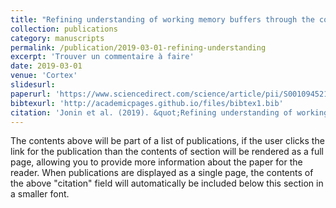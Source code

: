```yaml
---
title: "Refining understanding of working memory buffers through the construct of binding: Evidence from a single case informs theory and clinical practise"
collection: publications
category: manuscripts
permalink: /publication/2019-03-01-refining-understanding
excerpt: 'Trouver un commentaire à faire'
date: 2019-03-01
venue: 'Cortex'
slidesurl: 
paperurl: 'https://www.sciencedirect.com/science/article/pii/S0010945218302612'
bibtexurl: 'http://academicpages.github.io/files/bibtex1.bib'
citation: 'Jonin et al. (2019). &quot;Refining understanding of working memory buffers through the construct of binding: Evidence from a single case informs theory and clinical practise.&quot; <i>Cortex </i>. 112(37-57).'
---
```

The contents above will be part of a list of publications, if the user clicks the link for the publication than the contents of section will be rendered as a full page, allowing you to provide more information about the paper for the reader. When publications are displayed as a single page, the contents of the above "citation" field will automatically be included below this section in a smaller font.
